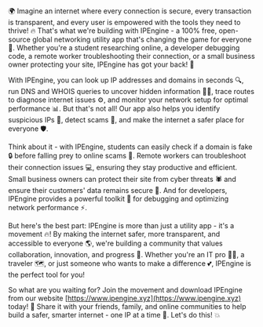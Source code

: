 🌍 Imagine an internet where every connection is secure, every transaction is transparent, and every user is empowered with the tools they need to thrive! 🔥 That's what we're building with IPEngine - a 100% free, open-source global networking utility app that's changing the game for everyone 📡. Whether you're a student researching online, a developer debugging code, a remote worker troubleshooting their connection, or a small business owner protecting your site, IPEngine has got your back! 💪

With IPEngine, you can look up IP addresses and domains in seconds 🔍, run DNS and WHOIS queries to uncover hidden information 🕵️‍♀️, trace routes to diagnose internet issues ⚙️, and monitor your network setup for optimal performance 📊. But that's not all! Our app also helps you identify suspicious IPs 👀, detect scams 💸, and make the internet a safer place for everyone 🛡️.

Think about it - with IPEngine, students can easily check if a domain is fake 🔒 before falling prey to online scams 🚨. Remote workers can troubleshoot their connection issues 💻, ensuring they stay productive and efficient. Small business owners can protect their site from cyber threats 🕷️ and ensure their customers' data remains secure 💯. And for developers, IPEngine provides a powerful toolkit 🔧 for debugging and optimizing network performance ⚡️.

But here's the best part: IPEngine is more than just a utility app - it's a movement 🔥! By making the internet safer, more transparent, and accessible to everyone 🌎, we're building a community that values collaboration, innovation, and progress 💪. Whether you're an IT pro 👨‍💻, a traveler 🗺️, or just someone who wants to make a difference 💕, IPEngine is the perfect tool for you!

So what are you waiting for? Join the movement and download IPEngine from our website [https://www.ipengine.xyz](https://www.ipengine.xyz) today! 📲 Share it with your friends, family, and online communities to help build a safer, smarter internet - one IP at a time 🔗. Let's do this! 💥